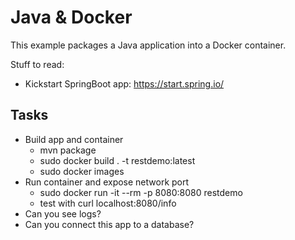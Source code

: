 # Java & Docker

This example packages a Java application into a Docker container.

Stuff to read:

* Kickstart SpringBoot app: https://start.spring.io/

## Tasks
* Build app and container
    * mvn package
    * sudo docker build . -t restdemo:latest
    * sudo docker images
* Run container and expose network port
    * sudo docker run -it --rm -p 8080:8080 restdemo
    * test with curl localhost:8080/info
* Can you see logs?
* Can you connect this app to a database?